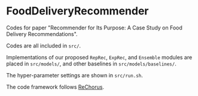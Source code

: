 # FoodDeliveryRecommender
Codes for paper "Recommender for Its Purpose: A Case Study on Food Delivery Recommendations".

Codes are all included in ``src/``.

Implementations of our proposed ``RepRec``, ``ExpRec``, and ``Ensemble`` modules are placed in ``src/models/``, and other baselines in ``src/models/baselines/``.

The hyper-parameter settings are shown in ``src/run.sh``.

The code framework follows [ReChorus](https://github.com/THUwangcy/ReChorus).
